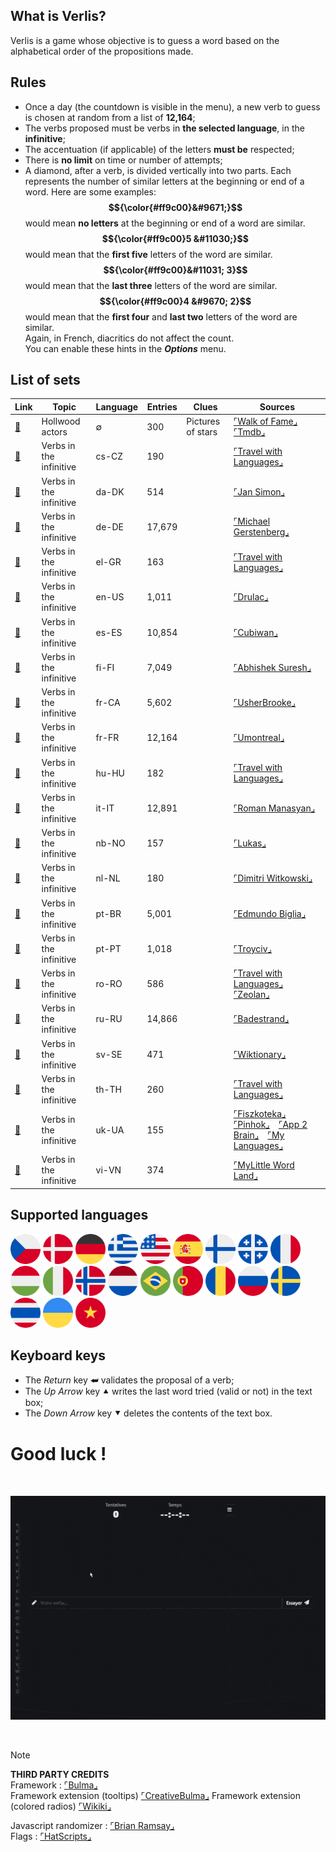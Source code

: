 ## What is Verlis?

Verlis is a game whose objective is to guess a word based on the alphabetical order of the propositions made.

## Rules

- Once a day (the countdown is visible in the menu), a new verb to guess is chosen at random from a list of <strong>12,164</strong>;
- The verbs proposed must be verbs in <strong>the selected language</strong>, in the <strong>infinitive</strong>;
- The accentuation (if applicable) of the letters <strong>must be</strong> respected;
- There is <strong>no limit</strong> on time or number of attempts;
- A diamond, after a verb, is divided vertically into two parts. Each represents the number of similar letters at the beginning or end of a word. Here are some examples:<br/>
<strong>$${\color{#ff9c00}&#9671;}$$</strong> would mean <strong>no letters</strong> at the beginning or end of a word are similar.<br/>
<strong>$${\color{#ff9c00}5 &#11030;}$$</strong> would mean that the <strong>first five</strong> letters of the word are similar.<br/>
<strong>$${\color{#ff9c00}&#11031; 3}$$</strong> would mean that the <strong>last three</strong> letters of the word are similar.<br/>
<strong>$${\color{#ff9c00}4 &#9670; 2}$$</strong> would mean that the <strong>first four</strong> and <strong>last two</strong> letters of the word are similar.<br/>
Again, in French, diacritics do not affect the count.<br/>
You can enable these hints in the <strong><em>Options</em></strong> menu.

## List of sets

| Link																																| Topic											| Language			| Entries 	| Clues				  			| Sources		|
| ------------------------------------------------------------------- | --------------------------| ------------- | --------- | ------------------- | --------- |
| [:link:](https://philjbt.github.io/Verlis/?set=stars_hollywood)			| Hollwood actors						| &varnothing;	| 300				| Pictures of stars 	| [&ulcorner;Walk of Fame&lrcorner;](https://walkoffame.com/browse-stars/)&emsp;[&ulcorner;Tmdb&lrcorner;](https://www.themoviedb.org/) |
| [:link:](https://philjbt.github.io/Verlis/?set=verb_inf_cs-CZ)			|	Verbs in the infinitive		|	cs-CZ					| 190				| 					 					| [&ulcorner;Travel with Languages&lrcorner;](https://travelwithlanguages.com/blog/most-common-czech-words.html) |
| [:link:](https://philjbt.github.io/Verlis/?set=verb_inf_da-DK)			|	Verbs in the infinitive		|	da-DK					| 514				| 					 					| [&ulcorner;Jan Simon&lrcorner;](https://github.com/janhsimon/DanishVerbs) |
| [:link:](https://philjbt.github.io/Verlis/?set=verb_inf_de-DE)			|	Verbs in the infinitive		|	de-DE					| 17,679		| 										| [&ulcorner;Michael Gerstenberg&lrcorner;](https://github.com/michael-gerstenberg/GermanVerbScraper) |
| [:link:](https://philjbt.github.io/Verlis/?set=verb_inf_el-GR)			|	Verbs in the infinitive		|	el-GR					| 163				| 					 					| [&ulcorner;Travel with Languages&lrcorner;](https://travelwithlanguages.com/blog/most-common-modern-greek-words.html) |
| [:link:](https://philjbt.github.io/Verlis/?set=verb_inf_en-US)			|	Verbs in the infinitive		|	en-US					| 1,011			| 						 				| [&ulcorner;Drulac&lrcorner;](https://github.com/Drulac/English-Verbs-Conjugates) |
| [:link:](https://philjbt.github.io/Verlis/?set=verb_inf_es-ES)			|	Verbs in the infinitive		|	es-ES					| 10,854		| 										| [&ulcorner;Cubiwan&lrcorner;](https://github.com/cubiwan/jsESverb) |
| [:link:](https://philjbt.github.io/Verlis/?set=verb_inf_fi-FI)			|	Verbs in the infinitive		|	fi-FI					| 7,049			| 						 				| [&ulcorner;Abhishek Suresh&lrcorner;](https://github.com/absu5530/morphological_classifier) |
| [:link:](https://philjbt.github.io/Verlis/?set=verb_inf_fr-CA)			|	Verbs in the infinitive		|	fr-CA					| 5,602			| 						 				| [&ulcorner;UsherBrooke&lrcorner;](https://usito.usherbrooke.ca) |
| [:link:](https://philjbt.github.io/Verlis/?set=verb_inf_fr-FR)			|	Verbs in the infinitive		|	fr-FR					| 12,164		| 										| [&ulcorner;Umontreal&lrcorner;](http://rali.iro.umontreal.ca) |
| [:link:](https://philjbt.github.io/Verlis/?set=verb_inf_hu-HU)			|	Verbs in the infinitive		|	hu-HU					| 182				| 					 					| [&ulcorner;Travel with Languages&lrcorner;](https://travelwithlanguages.com/blog/most-common-hungarian-words.html) |
| [:link:](https://philjbt.github.io/Verlis/?set=verb_inf_it-IT)			|	Verbs in the infinitive		|	it-IT					| 12,891		| 										| [&ulcorner;Roman Manasyan&lrcorner;](https://github.com/rmanasyan/italianverbsnext) |
| [:link:](https://philjbt.github.io/Verlis/?set=verb_inf_nb-NO)			|	Verbs in the infinitive		|	nb-NO					| 157				| 										| [&ulcorner;Lukas&lrcorner;](https://github.com/YesUseY/Norwegian-language-verbs-training-program) |
| [:link:](https://philjbt.github.io/Verlis/?set=verb_inf_nl-NL)			|	Verbs in the infinitive		|	nl-NL					| 180				| 					 					| [&ulcorner;Dimitri Witkowski&lrcorner;](https://github.com/antelle/sterke-werkwoorden) |
| [:link:](https://philjbt.github.io/Verlis/?set=verb_inf_pt-BR)			|	Verbs in the infinitive		|	pt-BR					| 5,001			| 						 				| [&ulcorner;Edmundo Biglia&lrcorner;](https://github.com/edmundobiglia/ptbr-top-verbs) |
| [:link:](https://philjbt.github.io/Verlis/?set=verb_inf_pt-PT)			|	Verbs in the infinitive		|	pt-PT					| 1,018			| 						 				| [&ulcorner;Troyciv&lrcorner;](https://github.com/Troyciv/PT_ConjugationTrainer_Anki) |
| [:link:](https://philjbt.github.io/Verlis/?set=verb_inf_ro-RO)			|	Verbs in the infinitive		|	ro-RO					| 586				| 					 					| [&ulcorner;Travel with Languages&lrcorner;](https://travelwithlanguages.com/blog/most-common-romanian-words.html)&emsp;[&ulcorner;Zeolan&lrcorner;](https://github.com/zeolan/digital-ocean-app) |
| [:link:](https://philjbt.github.io/Verlis/?set=verb_inf_ru-RU)			|	Verbs in the infinitive		|	ru-RU					| 14,866		| 										| [&ulcorner;Badestrand&lrcorner;](https://github.com/Badestrand/russian-dictionary) |
| [:link:](https://philjbt.github.io/Verlis/?set=verb_inf_sv-SE)			|	Verbs in the infinitive		|	sv-SE					| 471				| 					 					| [&ulcorner;Wiktionary&lrcorner;](https://en.wiktionary.org/wiki/Appendix:Swedish_verbs) |
| [:link:](https://philjbt.github.io/Verlis/?set=verb_inf_th-TH)			|	Verbs in the infinitive		|	th-TH					| 260				| 					 					| [&ulcorner;Travel with Languages&lrcorner;](https://travelwithlanguages.com/blog/most-common-thai-words.html) |
| [:link:](https://philjbt.github.io/Verlis/?set=verb_inf_uk-UA)			|	Verbs in the infinitive		|	uk-UA					| 155				| 					 					| [&ulcorner;Fiszkoteka&lrcorner;](https://fiszkoteka.pl/zestaw/309215-500-most-important-ukrainian-verbs-100-125)&emsp;[&ulcorner;Pinhok&lrcorner;](https://www.pinhok.com/kb/ukrainian/319/ukrainian-verbs/)&emsp;[&ulcorner;App 2 Brain&lrcorner;](https://app2brain.com/learn-languages/ukrainian/basic-verbs/)&emsp;[&ulcorner;My Languages&lrcorner;](https://mylanguages.org/ukrainian_verbs.php) |
| [:link:](https://philjbt.github.io/Verlis/?set=verb_inf_vi-VN)			|	Verbs in the infinitive		|	vi-VN					| 374				| 					 					| [&ulcorner;MyLittle Word Land&lrcorner;](https://mylittlewordland.com/course/452073/vietnamese-verb-list) |

## Supported languages

[<img src="../res/img/flags/cs-CZ.svg" width="48px" />](## "Czech") [<img src="../res/img/flags/da-DK.svg" width="48px" />](## "Danish") [<img src="../res/img/flags/de-DE.svg" width="48px" />](## "German") [<img src="../res/img/flags/el-GR.svg" width="48px" />](## "Greek") [<img src="../res/img/flags/en-US.svg" width="48px" />](## "English") [<img src="../res/img/flags/es-ES.svg" width="48px" />](## "Spanish") [<img src="../res/img/flags/fi-FI.svg" width="48px" />](## "Finnish") [<img src="../res/img/flags/fr-CA.svg" width="48px" />](## "French (Québec)") [<img src="../res/img/flags/fr-FR.svg" width="48px" />](## "French (France)") [<img src="../res/img/flags/hu-HU.svg" width="48px" />](## "Hungarian") [<img src="../res/img/flags/it-IT.svg" width="48px" />](## "Italian") [<img src="../res/img/flags/nb-NO.svg" width="48px" />](## "Norwegian") [<img src="../res/img/flags/nl-NL.svg" width="48px" />](## "Dutch") [<img src="../res/img/flags/pt-BR.svg" width="48px" />](## "Portuguese (Brazil)") [<img src="../res/img/flags/pt-PT.svg" width="48px" />](## "Portuguese (Portugal)") [<img src="../res/img/flags/ro-RO.svg" width="48px" />](## "Romanian") [<img src="../res/img/flags/ru-RU.svg" width="48px" />](## "Russian") [<img src="../res/img/flags/sv-SE.svg" width="48px" />](## "Swedish") [<img src="../res/img/flags/th-TH.svg" width="48px" />](## "Thai") [<img src="../res/img/flags/uk-UA.svg" width="48px" />](## "Ukrainian") [<img src="../res/img/flags/vi-VN.svg" width="48px" />](## "Vietnamese")

## Keyboard keys

- The <em>Return</em> key &#11176; validates the proposal of a verb;
- The <em>Up Arrow</em> key &#11205; writes the last word tried (valid or not) in the text box;
- The <em>Down Arrow</em> key &#11206; deletes the contents of the text box.

# Good luck !

<br/>

![screencast](screencast.gif)

<br/>

> [!NOTE]
> __THIRD PARTY CREDITS__\
> Framework : [&ulcorner;Bulma&lrcorner;](https://bulma.io)\
> Framework extension (tooltips) [&ulcorner;CreativeBulma&lrcorner;](https://bulma-tooltip.netlify.app/get-started/)
> Framework extension (colored radios) [&ulcorner;Wikiki&lrcorner;](https://wikiki.github.io/form/checkradio/)
> 
> Javascript randomizer : [&ulcorner;Brian Ramsay&lrcorner;](https://github.com/BrianRamsay/Randomizer)\
> Flags : [&ulcorner;HatScripts&lrcorner;](https://github.com/HatScripts/circle-flags)